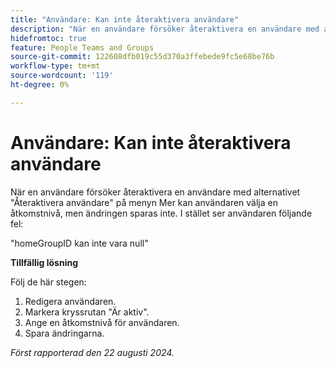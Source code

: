 ```yaml
---
title: "Användare: Kan inte återaktivera användare"
description: "När en användare försöker återaktivera en användare med alternativet Återaktivera användare på Mer-menyn kan han/hon välja en åtkomstnivå för användaren, men ändringen sparas inte. Användaren ser i stället ett fel. Det finns en lösning."
hidefromtoc: true
feature: People Teams and Groups
source-git-commit: 122608dfb019c55d370a3ffebede9fc5e68be76b
workflow-type: tm+mt
source-wordcount: '119'
ht-degree: 0%

---
```



# Användare: Kan inte återaktivera användare

När en användare försöker återaktivera en användare med alternativet &quot;Återaktivera användare&quot; på menyn Mer kan användaren välja en åtkomstnivå, men ändringen sparas inte. I stället ser användaren följande fel:

&quot;homeGroupID kan inte vara null&quot;

**Tillfällig lösning**

Följ de här stegen:

1. Redigera användaren.
1. Markera kryssrutan &quot;Är aktiv&quot;.
1. Ange en åtkomstnivå för användaren.
1. Spara ändringarna.

_Först rapporterad den 22 augusti 2024._
